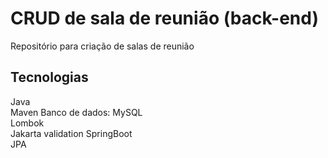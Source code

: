 # CRUD de sala de reunião (back-end)
Repositório para criação de salas de reunião

## Tecnologias
Java  
Maven
Banco de dados: MySQL  
Lombok  
Jakarta validation
SpringBoot  
JPA  

